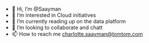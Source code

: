 - 👋 Hi, I’m @Saayman
- 👀 I’m interested in Cloud initiatives
- 🌱 I’m currently reading up on the data platform
- 💞️ I’m looking to collaborate and chatt <grab coffee>
- 📫 How to reach me charlotte.saayman@tomtom.com

<!---
Saayman/Saayman is a ✨ special ✨ repository because its `README.md` (this file) appears on your GitHub profile.
You can click the Preview link to take a look at your changes.
--->
